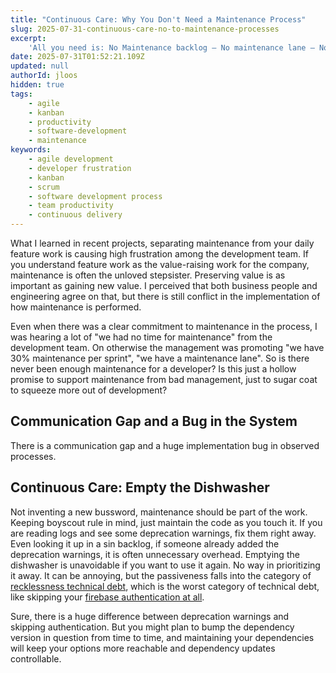 ```yaml
---
title: "Continuous Care: Why You Don't Need a Maintenance Process"
slug: 2025-07-31-continuous-care-no-to-maintenance-processes
excerpt:
    'All you need is: No Maintenance backlog – No maintenance lane – No maintenance days or Sprints.'
date: 2025-07-31T01:52:21.109Z
updated: null
authorId: jloos
hidden: true
tags:
    - agile
    - kanban
    - productivity
    - software-development
    - maintenance
keywords:
    - agile development
    - developer frustration
    - kanban
    - scrum
    - software development process
    - team productivity
    - continuous delivery
---
```


What I learned in recent projects, separating maintenance from your daily feature work is causing
high frustration among the development team. If you understand feature work as the value-raising
work for the company, maintenance is often the unloved stepsister. Preserving value is as important
as gaining new value. I perceived that both business people and engineering agree on that, but there
is still conflict in the implementation of how maintenance is performed.

Even when there was a clear commitment to maintenance in the process, I was hearing a lot of "we had
no time for maintenance" from the development team. On otherwise the management was promoting "we
have 30% maintenance per sprint", "we have a maintenance lane". So is there never been enough
maintenance for a developer? Is this just a hollow promise to support maintenance from bad
management, just to sugar coat to squeeze more out of development?

## Communication Gap and a Bug in the System

There is a communication gap and a huge implementation bug in observed processes.

## Continuous Care: Empty the Dishwasher

Not inventing a new bussword, maintenance should be part of the work. Keeping boyscout rule in mind,
just maintain the code as you touch it. If you are reading logs and see some deprecation warnings,
fix them right away. Even looking it up in a sin backlog, if someone already added the deprecation
warnings, it is often unnecessary overhead. Emptying the dishwasher is unavoidable if you want to
use it again. No way in prioritizing it away. It can be annoying, but the passiveness falls into the
category of
[recklessness technical debt](https://martinfowler.com/bliki/TechnicalDebtQuadrant.html), which is
the worst category of technical debt, like skipping your
[firebase authentication at all](https://www.engadget.com/cybersecurity/tea-app-suffers-breach-exposing-thousands-of-user-images-190731414.html).

Sure, there is a huge difference between deprecation warnings and skipping authentication. But you
might plan to bump the dependency version in question from time to time, and maintaining your
dependencies will keep your options more reachable and dependency updates controllable.
